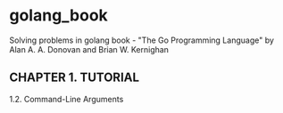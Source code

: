 # golang_book
Solving problems in golang book -  "The Go Programming Language" by Alan A. A. Donovan and Brian W. Kernighan

## CHAPTER 1. TUTORIAL

1.2. Command-Line Arguments
